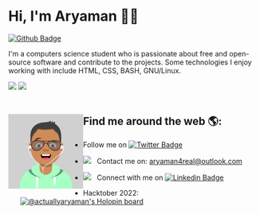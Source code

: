 # Hi, I'm Aryaman 👋🏼
[![Github Badge](https://img.shields.io/github/followers/actuallyaryaman?style=social)](https://github.com/actuallyaryaman)

<!-- <img src="" alt=""> -->
I'm a computers science student who is passionate about free and open-source software and contribute to the projects. Some technologies I enjoy working with include HTML, CSS, BASH, GNU/Linux.

<div>
<img height="180em" src="https://github-readme-stats.vercel.app/api?username=actuallyaryaman&show_icons=true&hide_border=true&&count_private=true&include_all_commits=true" />
<space>
<img height="180em" src="https://github-readme-stats.vercel.app/api/top-langs/?username=actuallyaryaman&exclude_repo=KNN-Image-Classification&show_icons=true&hide_border=true&layout=compact&langs_count=8"/>
</div>
<div>
</br>




## Find me around the web 🌎:<img align="left" width="150" height="150" src="avatar.png"></a>

- Follow me on [![Twitter Badge](https://img.shields.io/badge/-Twitter-00acee?style=flat-square&logo=Twitter&logoColor=white)](https://twitter.com/actuallyaryaman)
- <img src="https://github.com/Gapur/Gapur/blob/main/assets/letterbox.gif?raw=true" width="21" />&nbsp;&nbsp; Contact me on: aryaman4real@outlook.com 
- <img src="https://github.com/Gapur/Gapur/blob/main/assets/message.gif?raw=true" width="21" />&nbsp;&nbsp; Connect with me on [![Linkedin Badge](https://img.shields.io/badge/-LinkedIn-0e76a8?style=flat-square&logo=Linkedin&logoColor=white)](https://linkedin.com/in/actuallyaryaman)

- Hacktober 2022:
[![@actuallyaryaman's Holopin board](https://holopin.me/actuallyaryaman)](https://holopin.io/@actuallyaryaman)
